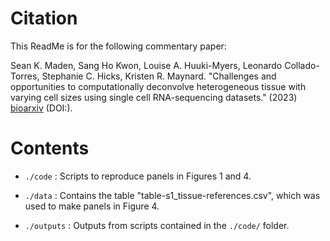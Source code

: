# Citation

This ReadMe is for the following commentary paper:

Sean K. Maden, Sang Ho Kwon, Louise A. Huuki-Myers, Leonardo Collado-Torres, Stephanie C. Hicks, Kristen R. Maynard. "Challenges and opportunities to computationally deconvolve heterogeneous tissue with varying cell sizes using single cell RNA-sequencing datasets." (2023) [bioarxiv]() (DOI:).

# Contents

* `./code` : Scripts to reproduce panels in Figures 1 and 4.

* `./data` : Contains the table "table-s1_tissue-references.csv", which was used to make panels in Figure 4.

* `./outputs` : Outputs from scripts contained in the `./code/` folder.

